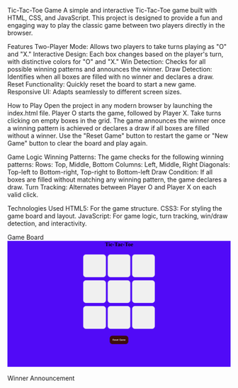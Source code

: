 Tic-Tac-Toe Game
A simple and interactive Tic-Tac-Toe game built with HTML, CSS, and JavaScript. This project is designed to provide a fun and engaging way to play the classic game between two players directly in the browser.

Features
Two-Player Mode: Allows two players to take turns playing as "O" and "X."
Interactive Design: Each box changes based on the player's turn, with distinctive colors for "O" and "X."
Win Detection: Checks for all possible winning patterns and announces the winner.
Draw Detection: Identifies when all boxes are filled with no winner and declares a draw.
Reset Functionality: Quickly reset the board to start a new game.
Responsive UI: Adapts seamlessly to different screen sizes.

How to Play
Open the project in any modern browser by launching the index.html file.
Player O starts the game, followed by Player X.
Take turns clicking on empty boxes in the grid.
The game announces the winner once a winning pattern is achieved or declares a draw if all boxes are filled without a winner.
Use the "Reset Game" button to restart the game or "New Game" button to clear the board and play again.

Game Logic
Winning Patterns: The game checks for the following winning patterns:
Rows: Top, Middle, Bottom
Columns: Left, Middle, Right
Diagonals: Top-left to Bottom-right, Top-right to Bottom-left
Draw Condition: If all boxes are filled without matching any winning pattern, the game declares a draw.
Turn Tracking: Alternates between Player O and Player X on each valid click.

Technologies Used
HTML5: For the game structure.
CSS3: For styling the game board and layout.
JavaScript: For game logic, turn tracking, win/draw detection, and interactivity.

Game Board
![image alt](https://github.com/LAXMAN7795/Tic-Tac-Toe/blob/59f4f14d36b119a61b1e7b01c23f6c75bebe8db1/Board.png)

Winner Announcement

